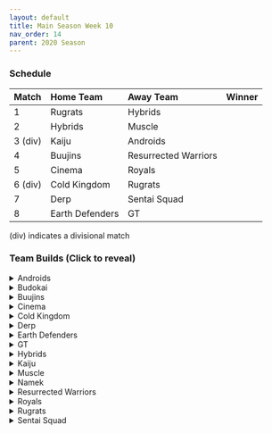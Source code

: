 ```yaml
---
layout: default
title: Main Season Week 10
nav_order: 14
parent: 2020 Season
---
```

### Schedule

|Match          |  Home Team            | Away Team           |  Winner          |
| :-------------| :---------------------| :-------------------| :----------------|
| 1             | Rugrats               | Hybrids             |                  |
| 2             | Hybrids               | Muscle              |                  |
| 3 (div)       | Kaiju                 | Androids            |                  |
| 4             | Buujins               | Resurrected Warriors |                 |
| 5             | Cinema                | Royals              |                  |
| 6 (div)       | Cold Kingdom          | Rugrats             |                  |
| 7             | Derp                  | Sentai Squad        |                  | 
| 8             | Earth Defenders       | GT                  |                  |

(div) indicates a divisional match

### Team Builds (Click to reveal)

<details>
  <summary>Androids</summary>
  
* Home Map: Glacier
* Music: Boss Ganges
* Weekly Bench: 
* Boost Store: None


</details>

<details>
  <summary>Budokai</summary>

* Home Map: Planet Namek
* Music: Boss Battle Rock
* Weekly bench: 
* Boosts: N/A



</details>

<details>
  <summary>Buujins</summary>

* Home Map: Supreme Kai's World
* Music: Nanshan
* Bench:

</details>

<details>
  <summary>Cinema</summary>
  
* Home Map: Hell
* Music: Warlord F
* Bench: 


</details>

<details>
  <summary>Cold Kingdom </summary>
  
* Home Map: Broly's Planet
* Music: Paranoia
* Bench: 

</details>

<details>
  <summary>Derp</summary>
  
* Home Map: Penguin Village
* Music: War Begins
* Bench:

</details>

<details>
  <summary>Earth Defenders</summary>
  
* Home Map: Mt. Paozu
* Music: Aether
* Bench: 

</details>

<details>
  <summary>GT</summary>
  
* Home Map: Kings Castle
* Music: Turbulence
* Bench: 

</details>

<details>
  <summary>Hybrids</summary>
  
* Home Map: Wastelands
* Music: Dragon Castle
* Bench: 


</details>

<details>
  <summary>Kaiju</summary>
  
* Home Map: Rocky Area
* Music: Crongus
* Bench: 

</details>

<details>
  <summary>Muscle</summary>
  
* Home Map: Muscle Tower
* Music: Epic Boss Fight
* Bench: 

</details>

<details>
  <summary>Namek</summary>
  
* Home Map: Kami's Lookout
* Music: Fight me if you can
* Bench: 

</details>

<details>
  <summary>Resurrected Warriors</summary>
  
* Home Map: Desert
* Music: Action Fight
* Bench: 

</details>


<details>
  <summary>Royals</summary>
  
* Home Map: Hyperbolic Time Chamber
* Music: Thunder
* Bench: 

</details>

<details>
  <summary>Rugrats</summary>
  
* Home Map: City Ruins
* Music: Nanga-F
* Bench: 

</details>

<details>
  <summary>Sentai Squad</summary>
  
* Home Map: Frieza's Ship
* Music: Hurricane
* Bench:  

</details>